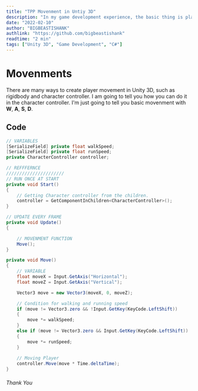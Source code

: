 ```yaml
---
title: "TPP Movenment in Untiy 3D"
description: "In my game development experience, the basic thing is player movement in Unity 3D. So I thought I should to teach you also. Feat: Character Controller."
date: "2022-02-10"
author: "BIGBEASTISHANK"
authlink: "https://github.com/bigbeastishank"
readtime: "2 min"
tags: ["Unity 3D", "Game Development", "C#"]
---
```


# Movenments

There are many ways to create player movement in Unity 3D, such as rigidbody and character controller. I am going to tell you how you can do it in the character controller. I'm just going to tell you basic movenment with **W**, **A**, **S**, **D**.

## Code

```cs
// VARIABLES
[SerializeField] private float walkSpeed;
[SerializeField] private float runSpeed;
private CharacterController controller;

// REFFFERNCE
//////////////////////
// RUN ONCE AT START
private void Start()
{
    // Getting Character controller from the children.
    controller = GetComponentInChildren<CharacterController>();
}

// UPDATE EVERY FRAME
private void Update()
{        

    // MOVENMENT FUNCTION
    Move();
}

private void Move()
{
    // VARIABLE
    float moveX = Input.GetAxis("Horizontal");
    float moveZ = Input.GetAxis("Vertical");

    Vector3 move = new Vector3(moveX, 0, moveZ);

    // Condition for walking and running speed
    if (move != Vector3.zero && !Input.GetKey(KeyCode.LeftShift))
    {
        move *= walkSpeed;
    }
    else if (move != Vector3.zero && Input.GetKey(KeyCode.LeftShift))
    {
        move *= runSpeed;
    }
    
    // Moving Player
    controller.Move(move * Time.deltaTime);
}
```

###### Thank You
